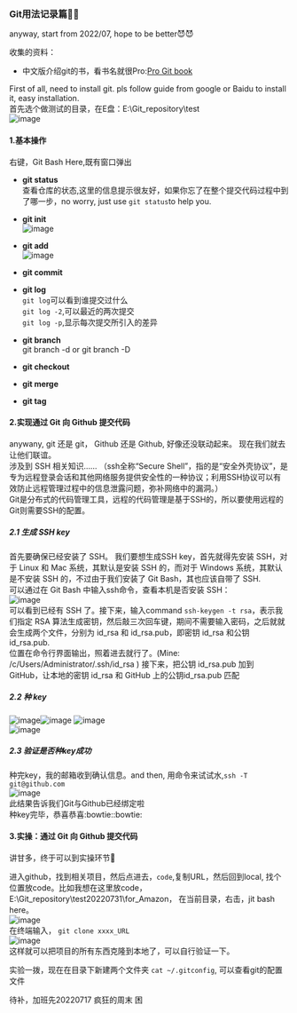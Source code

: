 ### Git用法记录篇:pig::pig:

anyway, start from 2022/07, hope to be better:smiling_imp::smiling_imp:  

收集的资料：  
- 中文版介绍git的书，看书名就很Pro:[Pro Git book](https://git-scm.com/book/zh/v2)

First of all, need to install git. pls follow guide from google or Baidu to install it, easy installation.  
首先选个做测试的目录，在E盘：E:\Git_repository\test  
![image](https://user-images.githubusercontent.com/32427537/179387818-ed8555a8-c8d6-4bc5-af48-1a667f29a7e8.png)

#### 1.基本操作  
右键，Git Bash Here,既有窗口弹出  
+ **git status**  
查看仓库的状态,这里的信息提示很友好，如果你忘了在整个提交代码过程中到了哪一步，no worry, just use `git status`to help you.  

+ **git init**  
![image](https://user-images.githubusercontent.com/32427537/179390780-641f4601-a15c-41c2-8dc9-d79e0ccf46da.png)

+ **git add**  
![image](https://user-images.githubusercontent.com/32427537/179390694-ea9ad78f-2345-452a-8fcc-8afef12b10e8.png)  

+ **git commit**  
+ **git log**  
`git log`可以看到谁提交过什么  
`git log -2`,可以最近的两次提交  
`git log -p`,显示每次提交所引入的差异  

+ **git branch**  
git branch -d or git branch -D  

+ **git checkout**  
+ **git merge**   
+ **git tag**  

#### 2.实现通过 Git 向 Github 提交代码 
anywany, git 还是 git， Github 还是 Github, 好像还没联动起来。 现在我们就去让他们联谊。  
涉及到 SSH 相关知识……
（ssh全称“Secure Shell”，指的是“安全外壳协议”，是专为远程登录会话和其他网络服务提供安全性的一种协议；利用SSH协议可以有效防止远程管理过程中的信息泄露问题，弥补网络中的漏洞。）  
Git是分布式的代码管理工具，远程的代码管理是基于SSH的，所以要使用远程的Git则需要SSH的配置。  
##### 2.1 生成 SSH key
首先要确保已经安装了 SSH。
我们要想生成SSH key，首先就得先安装 SSH，对于 Linux 和 Mac 系统，其默认是安装 SSH 的，而对于 Windows 系统，其默认是不安装 SSH 的，不过由于我们安装了 Git Bash，其也应该自带了 SSH.  
可以通过在 Git Bash 中输入ssh命令，查看本机是否安装 SSH：  
![image](https://user-images.githubusercontent.com/32427537/179390020-1851a05a-fee5-479c-ae21-527acd97532b.png)  
可以看到已经有 SSH 了。接下来，输入command `ssh-keygen -t rsa`，表示我们指定 RSA 算法生成密钥，然后敲三次回车键，期间不需要输入密码，之后就就会生成两个文件，分别为 id_rsa 和 id_rsa.pub，即密钥 id_rsa 和公钥 id_rsa.pub.   
位置在命令行界面输出，照着进去就行了。(Mine: /c/Users/Administrator/.ssh/id_rsa )
接下来，把公钥 id_rsa.pub 加到 GitHub，让本地的密钥 id_rsa 和 GitHub 上的公钥id_rsa.pub 匹配

##### 2.2 种 key
![image](https://user-images.githubusercontent.com/32427537/179391688-0c6110f2-9682-4e86-b4b8-4760f483b78e.png)![image](https://user-images.githubusercontent.com/32427537/179391763-3f358349-c17a-429e-b8c6-ebd0c0f82803.png)
![image](https://user-images.githubusercontent.com/32427537/179391919-cdbc943e-2a9b-4941-9054-7e03e56bd222.png)  
![image](https://user-images.githubusercontent.com/32427537/179391851-ddf5bd32-d6a8-4aeb-bc81-5afdb1ecc32a.png)
 
##### 2.3 验证是否种key成功
种完key，我的邮箱收到确认信息。and then, 用命令来试试水,`ssh -T git@github.com`    
![image](https://user-images.githubusercontent.com/32427537/179392141-a2598029-d125-4e83-bcbd-a77d610f63de.png)  
此结果告诉我们Git与Github已经绑定啦  
种key完毕，恭喜恭喜:bowtie::bowtie:  

#### 3.实操：通过 Git 向 Github 提交代码
讲甘多，终于可以到实操环节:punch:  

进入github，找到相关项目，然后点进去，`code`,复制URL，然后回到local, 找个位置放code。比如我想在这里放code，E:\Git_repository\test20220731\for_Amazon， 在当前目录，右击，jit bash here。  
![image](https://user-images.githubusercontent.com/32427537/182013268-a8eefeda-a0ac-4f2a-9cff-0fbfb1a0a1a1.png)  
在终端输入， `git clone xxxx_URL`  
![image](https://user-images.githubusercontent.com/32427537/182013373-3e82bf62-bdfd-4c0e-93b9-5459f5d6883b.png)  
这样就可以把项目的所有东西克隆到本地了，可以自行验证一下。    

实验一拨，现在在目录下新建两个文件夹
`cat ~/.gitconfig`, 可以查看git的配置文件  





待补，加班先20220717
疯狂的周末 困




